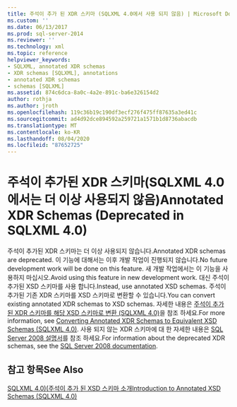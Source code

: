 ```yaml
---
title: 주석이 추가 된 XDR 스키마 (SQLXML 4.0에서 사용 되지 않음) | Microsoft Docs
ms.custom: ''
ms.date: 06/13/2017
ms.prod: sql-server-2014
ms.reviewer: ''
ms.technology: xml
ms.topic: reference
helpviewer_keywords:
- SQLXML, annotated XDR schemas
- XDR schemas [SQLXML], annotations
- annotated XDR schemas
- schemas [SQLXML]
ms.assetid: 874c6dca-8a0c-4a2e-891c-ba6e326154d2
author: rothja
ms.author: jroth
ms.openlocfilehash: 119c36b19c190df3ecf276f475ff87635a3ed41c
ms.sourcegitcommit: ad4d92dce894592a259721a1571b1d8736abacdb
ms.translationtype: MT
ms.contentlocale: ko-KR
ms.lasthandoff: 08/04/2020
ms.locfileid: "87652725"
---
```

# <a name="annotated-xdr-schemas-deprecated-in-sqlxml-40"></a><span data-ttu-id="b9ba7-102">주석이 추가된 XDR 스키마(SQLXML 4.0에서는 더 이상 사용되지 않음)</span><span class="sxs-lookup"><span data-stu-id="b9ba7-102">Annotated XDR Schemas (Deprecated in SQLXML 4.0)</span></span>
  <span data-ttu-id="b9ba7-103">주석이 추가된 XDR 스키마는 더 이상 사용되지 않습니다.</span><span class="sxs-lookup"><span data-stu-id="b9ba7-103">Annotated XDR schemas are deprecated.</span></span> <span data-ttu-id="b9ba7-104">이 기능에 대해서는 이후 개발 작업이 진행되지 않습니다.</span><span class="sxs-lookup"><span data-stu-id="b9ba7-104">No future development work will be done on this feature.</span></span> <span data-ttu-id="b9ba7-105">새 개발 작업에서는 이 기능을 사용하지 마십시오.</span><span class="sxs-lookup"><span data-stu-id="b9ba7-105">Avoid using this feature in new development work.</span></span> <span data-ttu-id="b9ba7-106">대신 주석이 추가된 XSD 스키마를 사용 합니다.</span><span class="sxs-lookup"><span data-stu-id="b9ba7-106">Instead, use annotated XSD schemas.</span></span> <span data-ttu-id="b9ba7-107">주석이 추가된 기존 XDR 스키마를 XSD 스키마로 변환할 수 있습니다.</span><span class="sxs-lookup"><span data-stu-id="b9ba7-107">You can convert existing annotated XDR schemas to XSD schemas.</span></span> <span data-ttu-id="b9ba7-108">자세한 내용은 [주석이 추가 된 XDR 스키마를 해당 XSD 스키마로 변환 &#40;SQLXML 4.0&#41;](converting-annotated-xdr-schemas-to-equivalent-xsd-schemas-sqlxml-4-0.md)을 참조 하세요.</span><span class="sxs-lookup"><span data-stu-id="b9ba7-108">For more information, see [Converting Annotated XDR Schemas to Equivalent XSD Schemas &#40;SQLXML 4.0&#41;](converting-annotated-xdr-schemas-to-equivalent-xsd-schemas-sqlxml-4-0.md).</span></span> <span data-ttu-id="b9ba7-109">사용 되지 않는 XDR 스키마에 대 한 자세한 내용은 [SQL Server 2008 설명서](https://go.microsoft.com/fwlink/?LinkId=202011)를 참조 하세요.</span><span class="sxs-lookup"><span data-stu-id="b9ba7-109">For information about the deprecated XDR schemas, see the [SQL Server 2008 documentation](https://go.microsoft.com/fwlink/?LinkId=202011).</span></span>  
  
## <a name="see-also"></a><span data-ttu-id="b9ba7-110">참고 항목</span><span class="sxs-lookup"><span data-stu-id="b9ba7-110">See Also</span></span>  
 [<span data-ttu-id="b9ba7-111">SQLXML 4.0&#41;&#40;주석이 추가 된 XSD 스키마 소개</span><span class="sxs-lookup"><span data-stu-id="b9ba7-111">Introduction to Annotated XSD Schemas &#40;SQLXML 4.0&#41;</span></span>](introduction-to-annotated-xsd-schemas-sqlxml-4-0.md)  
  
  
